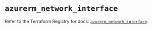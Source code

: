 # `azurerm_network_interface`

Refer to the Terraform Registry for docs: [`azurerm_network_interface`](https://registry.terraform.io/providers/hashicorp/azurerm/3.98.0/docs/resources/network_interface).
